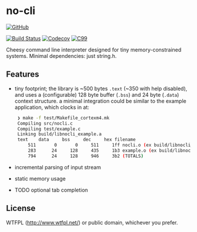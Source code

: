 # no-cli

[![GitHub](https://img.shields.io/badge/GitHub-noahp%2Fnocli-8da0cb?style=for-the-badge&logo=github)](https://github.com/noahp/nocli)


[![Build Status](https://img.shields.io/travis/noahp/nocli.svg?style=for-the-badge)](https://travis-ci.org/noahp/nocli)
[![Codecov](https://img.shields.io/codecov/c/github/noahp/nocli.svg?style=for-the-badge)](https://codecov.io/gh/noahp/nocli)
[![C99](https://img.shields.io/badge/language-C99-blue.svg?style=for-the-badge)](http://www.open-std.org/jtc1/sc22/wg14/www/docs/n1256.pdf)

Cheesy command line interpreter designed for tiny memory-constrained systems.
Minimal dependencies: just string.h.

## Features

* tiny footprint; the library is ~500 bytes `.text` (~350 with help disabled),
  and uses a (configurable) 128 byte buffer (`.bss`) and 24 byte (`.data`)
  context structure. a minimal integration could be similar to the example
  application, which clocks in at:

   ```bash
    ❯ make -f test/Makefile_cortexm4.mk
    Compiling src/nocli.c
    Compiling test/example.c
    Linking build/libnocli_example.a
    text    data     bss     dec     hex filename
        511       0       0     511     1ff nocli.o (ex build/libnocli_example.a)
        283      24     128     435     1b3 example.o (ex build/libnocli_example.a)
        794      24     128     946     3b2 (TOTALS)
   ```

* incremental parsing of input stream
* static memory usage
* TODO optional tab completion

## License

WTFPL (http://www.wtfpl.net/) or public domain, whichever you prefer.
